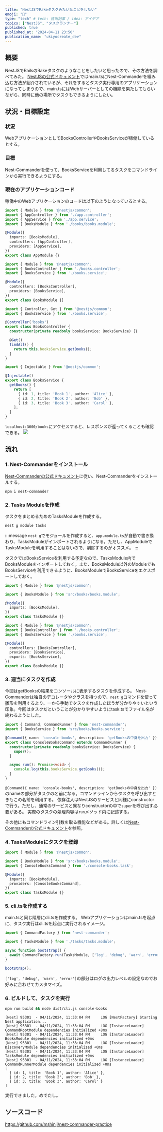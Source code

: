 ```yaml
---
title: "NestJSでRakeタスクみたいなことをしたい"
emoji: "👏"
type: "tech" # tech: 技術記事 / idea: アイデア
topics: ["NestJS", "タスクランナー"]
published: true
published_at: "2024-04-11 23:50"
publication_name: "ukiyocreate_dev"
---
```


## 概要
NestJSでRailsのRakeタスクのようなことをしたいと思ったので、その方法を調べてみた。
[NestJSの公式ドキュメント](https://docs.nestjs.com/recipes/nest-commander)ではmain.tsにNest-Commanderを組み込む方法が紹介されているが、それをするとタスク実行専用のアプリケーションになってしまうので、main.tsにはWebサーバーとしての機能を果たしてもらいながら、同時に他の場所でタスクもできるようにしたい。

## 状況・目標設定
### 状況
WebアプリケーションとしてBooksControllerやBooksServiceが稼働しているとする。

### 目標
Nest-Commanderを使って、BooksServiceを利用してるタスクをコマンドラインから実行できるようにする。

### 現在のアプリケーションコード
稼働中のWebアプリケーションのコードは以下のようになっているとする。
```typescript:app.module.ts
import { Module } from '@nestjs/common';
import { AppController } from './app.controller';
import { AppService } from './app.service';
import { BooksModule } from './books/books.module';

@Module({
  imports: [BooksModule],
  controllers: [AppController],
  providers: [AppService],
})
export class AppModule {}
```

```typescript:books/books.module.ts
import { Module } from '@nestjs/common';
import { BooksController } from './books.controller';
import { BooksService } from './books.service';

@Module({
  controllers: [BooksController],
  providers: [BooksService],
})
export class BooksModule {}
```

```typescript:books/books.controller.ts
import { Controller, Get } from '@nestjs/common';
import { BooksService } from './books.service';

@Controller('books')
export class BooksController {
  constructor(private readonly booksService: BooksService) {}

  @Get()
  findAll() {
    return this.booksService.getBooks();
  }
}
```

```typescript:books/books.service.ts
import { Injectable } from '@nestjs/common';

@Injectable()
export class BooksService {
  getBooks() {
    return [
      { id: 1, title: 'Book 1', author: 'Alice' },
      { id: 2, title: 'Book 2', author: 'Bob' },
      { id: 3, title: 'Book 3', author: 'Carol' },
    ];
  }
}
```

`localhost:3000/books`にアクセスすると、レスポンスが返ってくることも確認できる。
![](https://storage.googleapis.com/zenn-user-upload/0aba7c776176-20240411.png)

## 流れ
### 1. Nest-Commanderをインストール
[Nest-Commanderの公式ドキュメント](https://nest-commander.jaymcdoniel.dev/en/introduction/installation/)に従い、Nest-Commanderをインストールする。
```bash
npm i nest-commander
```

### 2. Tasks Moduleを作成
タスクをまとめるためのTasksModuleを作成する。
```bash
nest g module tasks
```
:::message
`nest g`でモジュールを作成すると、`app.module.ts`が自動で書き換わり、TasksModuleがインポートされるようになる。ただし、AppModuleでTasksModuleを利用することはないので、削除するのがオススメ。
:::

タスクではBooksServiceを利用する予定なので、TasksModule内でBooksModuleをインポートしておく。また、BooksModule以外のModuleでもBooksServiceを利用できるように、BooksModuleでBooksServiceをエクスポートしておく。
```typescript:tasks/tasks.module.ts
import { Module } from '@nestjs/common';

import { BooksModule } from 'src/books/books.module';

@Module({
  imports: [BooksModule],
})
export class TasksModule {}
```

```typescript:books/books.module.ts
import { Module } from '@nestjs/common';
import { BooksController } from './books.controller';
import { BooksService } from './books.service';

@Module({
  controllers: [BooksController],
  providers: [BooksService],
  exports: [BooksService],
})
export class BooksModule {}
```

### 3. 適当にタスクを作成
今回はgetBooksの結果をコンソールに表示するタスクを作成する。
Nest-Commanderは独自のデコレータやクラスを持つので、`nest g`コマンドを使って雛形を利用するより、一から手動でタスクを作成したほうが分かりやすいという印象。今回はタスクだということが分かりやすいようにtask.tsでファイル名が終わるようにした。
```typescript:tasks/console-books.task.ts
import { Command, CommandRunner } from 'nest-commander';
import { BooksService } from 'src/books/books.service';

@Command({ name: 'console-books', description: 'getBooksの中身を出力' })
export class ConsoleBooksCommand extends CommandRunner {
  constructor(private readonly booksService: BooksService) {
    super();
  }

  async run(): Promise<void> {
    console.log(this.booksService.getBooks());
  }
}
```
`@Command({ name: 'console-books', description: 'getBooksの中身を出力' })`のnameの部分がタスクの名前になる。コマンドラインからタスクを呼び出すときもこの名前を利用する。
依存注入はNestJSのサービスと同様にconstructorで行う。ただし、通常のサービスと異なりconstructorの中で`super`を呼び出す必要がある。
実際のタスクの処理内容は`run`メソッド内に記述する。

その他にもコマンドライン引数を取る機能などがある。詳しくは[Nest-Commanderの公式ドキュメント](https://nest-commander.jaymcdoniel.dev/en/introduction/intro/)を参照。

### 4. TasksModuleにタスクを登録
```typescript:tasks/tasks.module.ts
import { Module } from '@nestjs/common';

import { BooksModule } from 'src/books/books.module';
import { ConsoleBooksCommand } from './console-books.task';

@Module({
  imports: [BooksModule],
  providers: [ConsoleBooksCommand],
})
export class TasksModule {}
```

### 5. cli.tsを作成する
main.tsと同じ階層にcli.tsを作成する。
Webアプリケーションはmain.tsを起点に、タスク実行はcli.tsを起点に実行されるイメージ。
```typescript:cli.ts
import { CommandFactory } from 'nest-commander';

import { TasksModule } from './tasks/tasks.module';

async function bootstrap() {
  await CommandFactory.run(TasksModule, ['log', 'debug', 'warn', 'error']);
}

bootstrap();
```

`['log', 'debug', 'warn', 'error']`の部分はログの出力レベルの設定なのでお好みに合わせてカスタマイズ。

### 6. ビルドして、タスクを実行
```bash
npm run build && node dist/cli.js console-books
```

```bash:出力結果
[Nest] 95301  - 04/11/2024, 11:33:04 PM     LOG [NestFactory] Starting Nest application...
[Nest] 95301  - 04/11/2024, 11:33:04 PM     LOG [InstanceLoader] CommandRootModule dependencies initialized +8ms
[Nest] 95301  - 04/11/2024, 11:33:04 PM     LOG [InstanceLoader] BooksModule dependencies initialized +0ms
[Nest] 95301  - 04/11/2024, 11:33:04 PM     LOG [InstanceLoader] DiscoveryModule dependencies initialized +0ms
[Nest] 95301  - 04/11/2024, 11:33:04 PM     LOG [InstanceLoader] TasksModule dependencies initialized +0ms
[Nest] 95301  - 04/11/2024, 11:33:04 PM     LOG [InstanceLoader] CommandRunnerModule dependencies initialized +0ms
[
  { id: 1, title: 'Book 1', author: 'Alice' },
  { id: 2, title: 'Book 2', author: 'Bob' },
  { id: 3, title: 'Book 3', author: 'Carol' }
]
```

実行できました。めでたし。

## ソースコード
https://github.com/mshinji/nest-commander-practice
